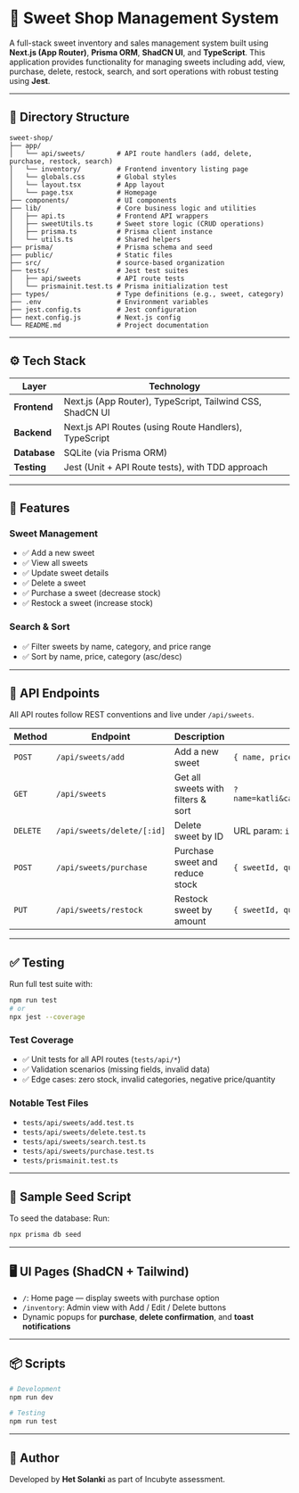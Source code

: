 # 🍬 Sweet Shop Management System

A full-stack sweet inventory and sales management system built using **Next.js (App Router)**, **Prisma ORM**, **ShadCN UI**, and **TypeScript**. This application provides functionality for managing sweets including add, view, purchase, delete, restock, search, and sort operations with robust testing using **Jest**.

---

## 📁 Directory Structure

```
sweet-shop/
├── app/
│   └── api/sweets/        # API route handlers (add, delete, purchase, restock, search)
│   └── inventory/         # Frontend inventory listing page
│   └── globals.css        # Global styles
│   └── layout.tsx         # App layout
│   └── page.tsx           # Homepage
├── components/            # UI components
├── lib/                   # Core business logic and utilities
│   ├── api.ts             # Frontend API wrappers
│   ├── sweetUtils.ts      # Sweet store logic (CRUD operations)
│   ├── prisma.ts          # Prisma client instance
│   └── utils.ts           # Shared helpers
├── prisma/                # Prisma schema and seed
├── public/                # Static files
├── src/                   # source-based organization
├── tests/                 # Jest test suites
│   ├── api/sweets         # API route tests
│   └── prismainit.test.ts # Prisma initialization test
├── types/                 # Type definitions (e.g., sweet, category)
├── .env                   # Environment variables
├── jest.config.ts         # Jest configuration
├── next.config.js         # Next.js config
└── README.md              # Project documentation
```

---

## ⚙️ Tech Stack

| Layer          | Technology                                                |
| -------------- | --------------------------------------------------------- |
| **Frontend**   | Next.js (App Router), TypeScript, Tailwind CSS, ShadCN UI |
| **Backend**    | Next.js API Routes (using Route Handlers), TypeScript     |
| **Database**   | SQLite (via Prisma ORM)                                   |
| **Testing**    | Jest (Unit + API Route tests), with TDD approach          |

---

## 🚀 Features

### Sweet Management

- ✅ Add a new sweet
- ✅ View all sweets
- ✅ Update sweet details
- ✅ Delete a sweet
- ✅ Purchase a sweet (decrease stock)
- ✅ Restock a sweet (increase stock)

### Search & Sort

- ✅ Filter sweets by name, category, and price range
- ✅ Sort by name, price, category (asc/desc)

---

## 🔌 API Endpoints

All API routes follow REST conventions and live under `/api/sweets`.

| Method   | Endpoint                   | Description                        | Payload / Query                                         |
| -------- | -------------------------- | ---------------------------------- | ------------------------------------------------------- |
| `POST`   | `/api/sweets/add`          | Add a new sweet                    | `{ name, price, quantity, categoryId }`                 |
| `GET`    | `/api/sweets`              | Get all sweets with filters & sort | `?name=katli&category=Milk&minPrice=10&sort=price_desc` |
| `DELETE` | `/api/sweets/delete/[:id]` | Delete sweet by ID                 | URL param: `id`                                         |
| `POST`   | `/api/sweets/purchase`     | Purchase sweet and reduce stock    | `{ sweetId, quantity }`                                 |
| `PUT`    | `/api/sweets/restock`      | Restock sweet by amount            | `{ sweetId, quantity }`                                 |

---

## ✅ Testing

Run full test suite with:

```bash
npm run test
# or
npx jest --coverage
```

### Test Coverage

- ✅ Unit tests for all API routes (`tests/api/*`)
- ✅ Validation scenarios (missing fields, invalid data)
- ✅ Edge cases: zero stock, invalid categories, negative price/quantity

### Notable Test Files

- `tests/api/sweets/add.test.ts`
- `tests/api/sweets/delete.test.ts`
- `tests/api/sweets/search.test.ts`
- `tests/api/sweets/purchase.test.ts`
- `tests/prismainit.test.ts`

---

## 🧪 Sample Seed Script

To seed the database:
Run:

```bash
npx prisma db seed
```

---

## 🖥️ UI Pages (ShadCN + Tailwind)

- `/`: Home page — display sweets with purchase option
- `/inventory`: Admin view with Add / Edit / Delete buttons
- Dynamic popups for **purchase**, **delete confirmation**, and **toast notifications**

---

## 📦 Scripts

```bash
# Development
npm run dev

# Testing
npm run test
```

---

## 🙌 Author

Developed by **Het Solanki** as part of Incubyte assessment.
